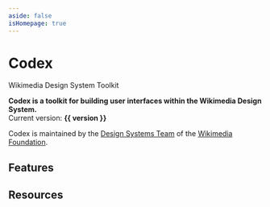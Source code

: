 ```yaml
---
aside: false
isHomepage: true
---
```

<script setup>
import { CdxIcon, CdxButton, CdxCard } from '@wikimedia/codex';
import { cdxIconLogoWikimedia, cdxIconPalette, cdxIconPuzzle, cdxIconHeart } from '@wikimedia/codex-icons';
import { version } from '../../codex/package.json';
import CdxDocsVersionBanner from '../src/components/version-banner/VersionBanner.vue';
</script>

<div class="cdx-docs-home">

<div class="cdx-docs-home__hero">
	<cdx-icon class="cdx-docs-home__hero__icon" :icon="cdxIconLogoWikimedia" />
	<h1 class="cdx-docs-home__hero__title">Codex</h1>
	<p class="cdx-docs-home__hero__tagline">Wikimedia Design System Toolkit</p>
</div>

<cdx-docs-version-banner />

**Codex is a toolkit for building user interfaces within the Wikimedia Design System.**<br>
Current version: **{{ version }}**

Codex is maintained by the [Design Systems Team](https://www.mediawiki.org/wiki/Design_Systems_Team)
of the [Wikimedia Foundation](https://wikimediafoundation.org/).

<div class="cdx-docs-home__resources">
	<cdx-card url="./using-codex/about.html">
		<template #title>Using Codex</template>
		<template #description>Learn how to use Codex to design and build user interfaces</template>
	</cdx-card>
	<cdx-card url="./contributing/overview.html">
		<template #title>Contributing guidelines</template>
		<template #description>Learn about how we work on Codex and how you can help</template>
	</cdx-card>
</div>

## Features

<div class="cdx-docs-home__features">
	<cdx-card url="./design-tokens/overview.html" :icon="cdxIconPalette">
		<template #title>Design tokens</template>
		<template #description>Write styles consistent with the Wikimedia Design System</template>
	</cdx-card>
	<cdx-card url="./components/overview.html" :icon="cdxIconPuzzle">
		<template #title>Components</template>
		<template #description>Build usable, accessible, translatable applications</template>
	</cdx-card>
	<cdx-card url="./icons/overview.html" :icon="cdxIconHeart">
		<template #title>Icons</template>
		<template #description>Access a collection of icons with language and directionality variants</template>
	</cdx-card>
</div>

## Resources

<div class="cdx-docs-home__resources">
	<cdx-card url="https://www.figma.com/file/KoDuJMadWBXtsOtzGS4134/%E2%9D%96-Codex-components?node-id=1891%3A4420">
		<template #title>Figma kit</template>
		<template #description>View the Figma design specifications</template>
	</cdx-card>
	<cdx-card url="https://www.mediawiki.org/wiki/Codex">
		<template #title>Using Codex in MediaWiki</template>
		<template #description>Learn about using Codex within the MediaWiki platform</template>
	</cdx-card>
	<cdx-card url="https://gerrit.wikimedia.org/r/admin/repos/design/codex">
		<template #title>View code on Gerrit</template>
		<template #description>The canonical Codex codebase</template>
	</cdx-card>
	<cdx-card url="https://github.com/wikimedia/design-codex">
		<template #title>View code on GitHub</template>
		<template #description>A mirror of the Gerrit codebase on GitHub</template>
	</cdx-card>
</div>

</div>

<style lang="less">
@import ( reference ) '@wikimedia/codex-design-tokens/theme-wikimedia-ui.less';

/* stylelint-disable selector-class-pattern */
.cdx-docs-home {
	.cdx-card {
		color: @color-base;

		&:hover {
			color: @color-base;
			text-decoration: @text-decoration-none;
		}
	}

	&__hero {
		background-color: @background-color-progressive;
		color: @color-inverted;
		// Equals 100% + ( 2 * negative margin per side ).
		width: calc( @size-full + ( @spacing-200 * 2 ) );
		margin-right: -@spacing-200;
		margin-bottom: @spacing-200;
		margin-left: -@spacing-200;
		padding: @spacing-200;

		&__icon {
			color: @color-inverted;
			// 5em equivalent to match the title.
			min-width: 80px;
			min-height: 80px;
			width: 5em;
			height: 5em;
			margin-bottom: @spacing-400;
		}

		// Need to put `.vp-doc` here to override the default VitePress heading styles.
		.vp-doc &__title {
			font-family: @font-family-sans;
			font-size: 5em;
			font-weight: @font-weight-bold;
			line-height: initial;
		}

		.vp-doc &__tagline {
			margin: 0 0 0 @spacing-50;
			font-family: @font-family-sans;
			font-size: 1.5em;
		}
	}

	&__features {
		display: flex;
		flex-direction: column;
		row-gap: @spacing-50;
	}

	&__resources {
		display: flex;
		flex-wrap: wrap;
		/* stylelint-disable-next-line plugin/no-unsupported-browser-features */
		column-gap: @spacing-50;
		row-gap: @spacing-50;
		margin-top: @spacing-200;

		/* stylelint-disable-next-line no-descending-specificity */
		.cdx-card {
			width: calc( @size-half - @spacing-25 );

			&:hover {
				text-decoration: @text-decoration-none;
			}
		}
	}
}
/* stylelint-enable selector-class-pattern */
</style>
